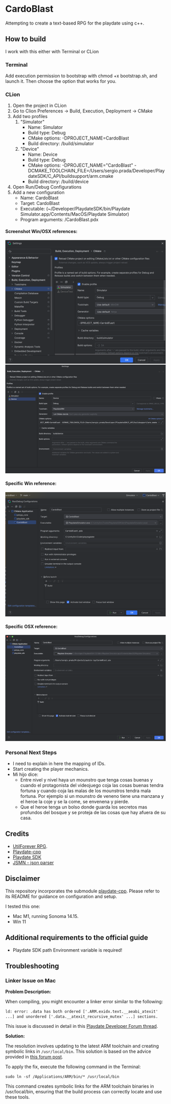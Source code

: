 # CardoBlast

Attempting to create a text-based RPG for the playdate using c++.

## How to build
I work with this either with Terminal or CLion

### Terminal
Add execution permission to bootstrap with chmod +x bootstrap.sh, and launch it. Then choose the option that works for you.

### CLion
1. Open the project in CLion
2. Go to Clion Preferences -> Build, Execution, Deployment -> CMake
3. Add two profiles
    1. "Simulator"
        - Name: Simulator
        - Build type: Debug
        - CMake options: -DPROJECT_NAME=CardoBlast
        - Build directory: <ProjectDir>/build/simulator
    2. "Device"
        - Name: Device
        - Build type: Debug
        - CMake options: -DPROJECT_NAME="CardoBlast" -DCMAKE_TOOLCHAIN_FILE=/Users/sergio.prada/Developer/PlaydateSDK/C_API/buildsupport/arm.cmake
        - Build directory: <ProjectDir>/build/device
4. Open Run/Debug Configurations
5. Add a new configuration
    - Name: CardoBlast
    - Target: CardoBlast
    - Executable: (~/Developer/PlaydateSDK/bin/Playdate Simulator.app/Contents/MacOS/Playdate Simulator)
    - Program arguments: <ProjectDir>/CardoBlast.pdx

#### Screenshot Win/OSX references:
![CLion Config A](./imgs/clion_cmake_win_config_a.png)
![CLion Config A](./imgs/clion_cmake_osx_config_a.png)
#### Specific Win reference:
![CLion Config B](./imgs/clion_cmake_win_config_b.png)

#### Specific OSX reference:
![CLion Config A](./imgs/clion_cmake_osx_config_b.png)

### Personal Next Steps
- I need to explain in here the mapping of IDs.
- Start creating the player mechanics.
- Mi hijo dice:
  - Entre nivel y nivel haya un mounstro que tenga cosas buenas y cuando el protagonista del videojuego coja las cosas buenas tendra fortuna y cuando coja las malas de los mounstros tendra mala fortuna. Por ejemplo si un mounstro de veneno tiene una manzana y el heroe la coje y se la come, se envenena y pierde.
  - Que el heroe tenga un bolso donde guarda los secretos mas profundos del bosque y se proteja de las cosas que hay afuera de su casa.

## Credits
- [UtilForever RPG](https://github.com/utilForever/SimpleRPG-Text/tree/master).
- [Playdate-cpp](https://github.com/nstbayless/playdate-cpp)
- [Playdate SDK](https://play.date/)
- [JSMN - json parser](https://github.com/zserge/jsmn)

## Disclaimer

This repository incorporates the submodule [playdate-cpp](https://github.com/nstbayless/playdate-cpp). Please refer to its README for guidance on configuration and setup. 

I tested this one:
- Mac M1, running Sonoma 14.15.
- Win 11

## Additional requirements to the official guide
- Playdate SDK path Environment variable is required!

## Troubleshooting

### Linker Issue on Mac

**Problem Description:**

When compiling, you might encounter a linker error similar to the following:
```
ld: error: .data has both ordered ['.ARM.exidx.text.__aeabi_atexit' ...] and unordered ['.data.__atexit_recursive_mutex' ...] sections.
```

This issue is discussed in detail in this [Playdate Developer Forum thread](https://devforum.play.date/t/cpp-guide-c-on-playdate/5085/39).

**Solution:**

The resolution involves updating to the latest ARM toolchain and creating symbolic links in `/usr/local/bin`. This solution is based on the advice provided in [this forum post](https://devforum.play.date/t/cpp-guide-c-on-playdate/5085/40).

To apply the fix, execute the following command in the Terminal:

```
sudo ln -sf /Applications/ARM/bin/* /usr/local/bin
```
This command creates symbolic links for the ARM toolchain binaries in /usr/local/bin, ensuring that the build process can correctly locate and use these tools.
